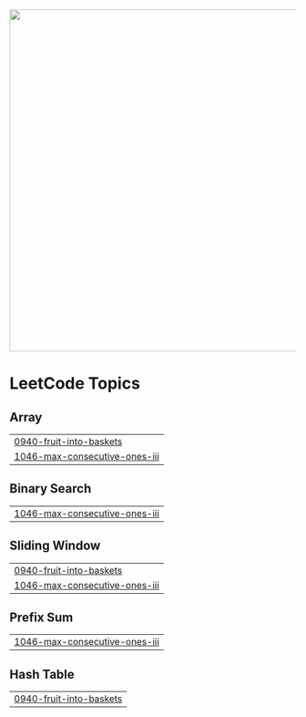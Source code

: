 <img src="https://readmecodegen.vercel.app/api/leetcode-stats/DSC_27?theme=gradient&acceptance=false&reputation=false" width="600" />

<!---LeetCode Topics Start-->
# LeetCode Topics
## Array
|  |
| ------- |
| [0940-fruit-into-baskets](https://github.com/DheerajSChauhan/dsc-is-coding-wooW-/tree/master/0940-fruit-into-baskets) |
| [1046-max-consecutive-ones-iii](https://github.com/DheerajSChauhan/dsc-is-coding-wooW-/tree/master/1046-max-consecutive-ones-iii) |
## Binary Search
|  |
| ------- |
| [1046-max-consecutive-ones-iii](https://github.com/DheerajSChauhan/dsc-is-coding-wooW-/tree/master/1046-max-consecutive-ones-iii) |
## Sliding Window
|  |
| ------- |
| [0940-fruit-into-baskets](https://github.com/DheerajSChauhan/dsc-is-coding-wooW-/tree/master/0940-fruit-into-baskets) |
| [1046-max-consecutive-ones-iii](https://github.com/DheerajSChauhan/dsc-is-coding-wooW-/tree/master/1046-max-consecutive-ones-iii) |
## Prefix Sum
|  |
| ------- |
| [1046-max-consecutive-ones-iii](https://github.com/DheerajSChauhan/dsc-is-coding-wooW-/tree/master/1046-max-consecutive-ones-iii) |
## Hash Table
|  |
| ------- |
| [0940-fruit-into-baskets](https://github.com/DheerajSChauhan/dsc-is-coding-wooW-/tree/master/0940-fruit-into-baskets) |
<!---LeetCode Topics End-->